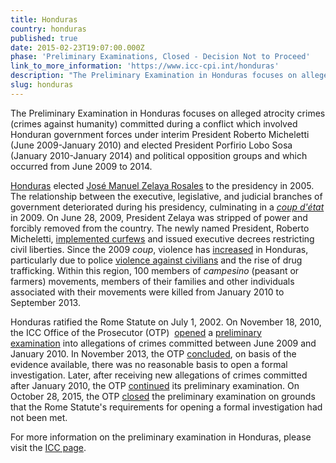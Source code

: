 ```yaml
---
title: Honduras
country: honduras
published: true
date: 2015-02-23T19:07:00.000Z
phase: 'Preliminary Examinations, Closed - Decision Not to Proceed'
link_to_more_information: 'https://www.icc-cpi.int/honduras'
description: "The Preliminary Examination in Honduras focuses on alleged atrocity crimes (crimes against humanity) committed during a conflict (coup d'état) which involved Honduran government forces under interim President Roberto Micheletti (June 2009-January 2010) and elected President Porfirio Lobo Sosa (January 2010-January 2014) and political opposition groups and which occurred from June 2009 to 2014. On October 28, 2015, the OTP closed the preliminary examination."
slug: honduras
---
```



The Preliminary Examination in Honduras focuses on alleged atrocity crimes (crimes against humanity) committed during a conflict which involved Honduran government forces under interim President Roberto Micheletti (June 2009-January 2010) and elected President Porfirio Lobo Sosa (January 2010-January 2014) and political opposition groups and which occurred from June 2009 to 2014.

[Honduras](http://www.washingtonpost.com/wp-srv/world/countries/honduras.html) elected [Jos&eacute; Manuel Zelaya Rosales](http://www.reuters.com/article/us-honduras-zelaya-factbox-idUSTRE60Q16S20100127) to the presidency in 2005. The relationship between the executive, legislative, and judicial branches of government deteriorated during his presidency, culminating in a *[coup d'&eacute;tat](http://www.newyorker.com/magazine/2009/11/30/an-old-fashioned-coup)* in 2009. On June 28, 2009, President Zelaya was stripped of power and forcibly removed from the country. The newly named President, Roberto Micheletti, [implemented curfews](http://news.bbc.co.uk/2/hi/8123513.stm) and issued executive decrees restricting civil liberties. Since the 2009 *coup*, violence has [increased](http://www.npr.org/2012/02/12/146758628/who-rules-in-honduras-a-coups-lasting-impact) in Honduras, particularly due to police [violence against civilians](https://www.hrw.org/report/2010/12/20/after-coup/ongoing-violence-intimidation-and-impunity-honduras) and the rise of drug trafficking. Within this region, 100 members of *campesino* (peasant or farmers) movements, members of their families and other individuals associated with their movements were killed from January 2010 to September 2013.

Honduras ratified the Rome Statute on July 1, 2002. On November 18, 2010, the ICC Office of the Prosecutor (OTP)&nbsp; [opened](https://www.icc-cpi.int/iccdocs/otp/OTP_Weekly_Briefing_64-ENG.pdf)&nbsp;a [preliminary examination](https://www.icc-cpi.int/iccdocs/otp/OTP-PE-rep-2015-Eng.pdf)&nbsp;into allegations of crimes committed between June 2009 and January 2010. In November 2013, the OTP [concluded](https://www.icc-cpi.int//Pages/item.aspx?name=otp-stat-28-10-2015), on basis of the evidence available, there was no reasonable basis to open a formal investigation. Later, after receiving new allegations of crimes committed after January 2010, the OTP [continued](https://www.icc-cpi.int//Pages/item.aspx?name=otp-stat-28-10-2015) its preliminary examination. On October 28, 2015, the OTP&nbsp;[closed](https://www.icc-cpi.int/iccdocs/otp/SAS-HON-Article_5_Report-Oct2015-ENG.PDF) the preliminary examination on grounds that the Rome Statute's requirements for opening a formal investigation had not been met.

For more information on the preliminary examination in Honduras, please visit the [ICC page](https://www.icc-cpi.int/honduras).